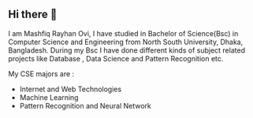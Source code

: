 ## Hi there 👋

<!--
**mashfiq-rayhan/mashfiq-rayhan** is a ✨ _special_ ✨ repository because its `README.md` (this file) appears on your GitHub profile.

Here are some ideas to get you started:

- 🔭 I’m currently working on ...
- 🌱 I’m currently learning ...
- 👯 I’m looking to collaborate on ...
- 🤔 I’m looking for help with ...
- 💬 Ask me about ...
- 📫 How to reach me: ...
- 😄 Pronouns: ...
- ⚡ Fun fact: ...
-->
I am Mashfiq Rayhan Ovi, I have studied in Bachelor of Science(Bsc) in Computer Science and Engineering from North South University, Dhaka, Bangladesh. During my Bsc I have done different kinds of subject related projects like Database , Data Science and Pattern Recognition etc.

My CSE majors are :
* Internet and Web Technologies
* Machine Learning
* Pattern Recognition and Neural Network
<!---
mashfiq-rayhan/mashfiq-rayhan is a ✨ special ✨ repository because its `README.md` (this file) appears on your GitHub profile.
You can click the Preview link to take a look at your changes.
--->
